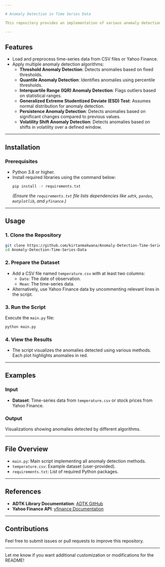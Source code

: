 ```yaml
---

# Anomaly Detection in Time Series Data

This repository provides an implementation of various anomaly detection techniques for time-series data using the **ADTK** (Anomaly Detection Tool Kit) library and Python.

---
```


## Features
- Load and preprocess time-series data from CSV files or Yahoo Finance.
- Apply multiple anomaly detection algorithms:
  - **Threshold Anomaly Detection**: Detects anomalies based on fixed thresholds.
  - **Quantile Anomaly Detection**: Identifies anomalies using percentile thresholds.
  - **Interquartile Range (IQR) Anomaly Detection**: Flags outliers based on statistical ranges.
  - **Generalized Extreme Studentized Deviate (ESD) Test**: Assumes normal distribution for anomaly detection.
  - **Persistence Anomaly Detection**: Detects anomalies based on significant changes compared to previous values.
  - **Volatility Shift Anomaly Detection**: Detects anomalies based on shifts in volatility over a defined window.

---

## Installation

### Prerequisites
- Python 3.8 or higher.
- Install required libraries using the command below:
  ```bash
  pip install -r requirements.txt
  ```
  *(Ensure the `requirements.txt` file lists dependencies like `adtk`, `pandas`, `matplotlib`, and `yfinance`.)*

---

## Usage

### 1. Clone the Repository
```bash
git clone https://github.com/kirtanmakwana/Anomaly-Detection-Time-Series-Data.git
cd Anomaly-Detection-Time-Series-Data
```

### 2. Prepare the Dataset
- Add a CSV file named `temperature.csv` with at least two columns:
  - `Date`: The date of observation.
  - `Mean`: The time-series data.
- Alternatively, use Yahoo Finance data by uncommenting relevant lines in the script.

### 3. Run the Script
Execute the `main.py` file:
```bash
python main.py
```

### 4. View the Results
- The script visualizes the anomalies detected using various methods. Each plot highlights anomalies in red.

---

## Examples

### Input
- **Dataset**: Time-series data from `temperature.csv` or stock prices from Yahoo Finance.
  
### Output
Visualizations showing anomalies detected by different algorithms.

---

## File Overview
- `main.py`: Main script implementing all anomaly detection methods.
- `temperature.csv`: Example dataset (user-provided).
- `requirements.txt`: List of required Python packages.

---

## References
- **ADTK Library Documentation**: [ADTK GitHub](https://github.com/arundo/adtk)
- **Yahoo Finance API**: [yfinance Documentation](https://pypi.org/project/yfinance/)

---

## Contributions
Feel free to submit issues or pull requests to improve this repository.

---

Let me know if you want additional customization or modifications for the README!
